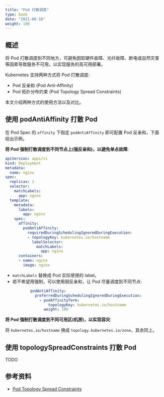 ```yaml
---
title: "Pod 打散调度"
type: book
date: "2021-06-18"
weight: 100
---
```


## 概述

将 Pod 打散调度到不同地方，可避免因软硬件故障、光纤故障、断电或自然灾害等因素导致服务不可用，以实现服务的高可用部署。

Kubernetes 支持两种方式将 Pod 打散调度:
* Pod 反亲和 (Pod Anti-Affinity)
* Pod 拓扑分布约束 (Pod Topology Spread Constraints)

本文介绍两种方式的使用方法以及对比。

## 使用 podAntiAffinity 打散 Pod

在 Pod Spec 的 `affinity` 下指定 `podAntiAffinity` 即可配置 Pod 反亲和，下面给出示例。

**将 Pod 强制打散调度到不同节点上(强反亲和)，以避免单点故障**:

```yaml
apiVersion: apps/v1
kind: Deployment
metadata:
  name: nginx
spec:
  replicas: 1
  selector:
    matchLabels:
      app: nginx
  template:
    metadata:
      labels:
        app: nginx
    spec:
      affinity:
        podAntiAffinity:
          requiredDuringSchedulingIgnoredDuringExecution:
          - topologyKey: kubernetes.io/hostname
            labelSelector:
              matchLabels:
                app: nginx
      containers:
      - name: nginx
        image: nginx
```

* `matchLabels` 替换成 Pod 实际使用的 label。
* 若不希望用强制，可以使用弱反亲和，让 Pod 尽量调度到不同节点:
  ```yaml
          podAntiAffinity:
            preferredDuringSchedulingIgnoredDuringExecution:
              - podAffinityTerm:
                  topologyKey: kubernetes.io/hostname
                weight: 100
  ```

**将 Pod 强制打散调度到不同可用区(机房)，以实现容灾**:

将 `kubernetes.io/hostname` 换成 `topology.kubernetes.io/zone`，其余同上。

## 使用 topologySpreadConstraints 打散 Pod

TODO

## 参考资料

* [Pod Topology Spread Constraints](https://kubernetes.io/docs/concepts/workloads/pods/pod-topology-spread-constraints/)